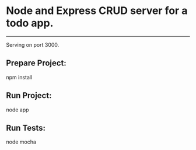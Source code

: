 # Node and Express CRUD server for a todo app.
---

Serving on port 3000.

## Prepare Project:
npm install

## Run Project:
node app

## Run Tests:
node mocha


